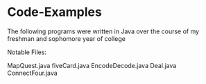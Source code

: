 # Code-Examples
The following programs were written in Java over the course of my freshman and sophomore year of college

Notable Files:

MapQuest.java
fiveCard.java
EncodeDecode.java
Deal.java
ConnectFour.java 
